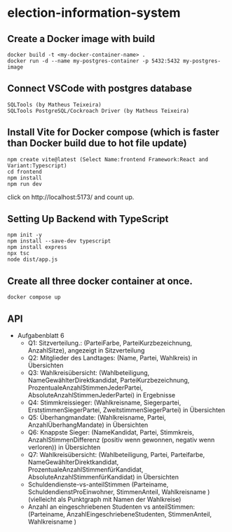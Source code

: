 # election-information-system


## Create a Docker image with build
```
docker build -t <my-docker-container-name> .
docker run -d --name my-postgres-container -p 5432:5432 my-postgres-image
```

## Connect VSCode with postgres database
```
SQLTools (by Matheus Teixeira)
SQLTools PostgreSQL/Cockroach Driver (by Matheus Teixeira)
```

## Install Vite for Docker compose (which is faster than Docker build due to hot file update)
```
npm create vite@latest (Select Name:frontend Framework:React and Variant:Typescript)
cd frontend
npm install
npm run dev
```

click on http://localhost:5173/ and count up.

## Setting Up Backend with TypeScript

```
npm init -y
npm install --save-dev typescript
npm install express
npx tsc
node dist/app.js
```

## Create all three docker container at once.
```
docker compose up
```

## API
- Aufgabenblatt 6
  - Q1: Sitzverteilung.: (ParteiFarbe, ParteiKurzbezeichnung, AnzahlSitze), angezeigt in Sitzverteilung
  - Q2: Mitglieder des Landtages: (Name, Partei, Wahlkreis) in Übersichten
  - Q3: Wahlkreisübersicht: (Wahlbeteiligung, NameGewählterDirektkandidat, ParteiKurzbezeichnung, ProzentualeAnzahlStimmenJederPartei, AbsoluteAnzahlStimmenJederPartei) in Ergebnisse
  - Q4: Stimmkreissieger: (Wahlkreisname, Siegerpartei, ErststimmenSiegerPartei, ZweitstimmenSiegerPartei) in Übersichten
  - Q5: Überhangmandate: (Wahlkreisname, Partei, AnzahlÜberhangMandate) in Übersichten
  - Q6: Knappste Sieger: (NameKandidat, Partei, Stimmkreis, AnzahlStimmenDifferenz (positiv wenn gewonnen, negativ wenn verloren)) in Übersichten
  - Q7: Wahlkreisübersicht: (Wahlbeteiligung, Partei, Parteifarbe, NameGewählterDirektkandidat, ProzentualeAnzahlStimmenfürKandidat, AbsoluteAnzahlStimmenfürKandidat) in Übersichten
  - Schuldendienste-vs-anteilStimmen (Parteiname, SchuldendienstProEinwohner, StimmenAnteil, Wahlkreisname ) (vielleicht als Punktgraph mit Namen der Wahlkreise)
  - Anzahl an eingeschriebenen Studenten vs anteilStimmen: (Parteiname, AnzahlEingeschriebeneStudenten, StimmenAnteil, Wahlkreisname )